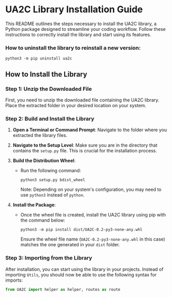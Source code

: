 # UA2C Library Installation Guide

This README outlines the steps necessary to install the UA2C library, a Python package designed to streamline your coding workflow. Follow these instructions to correctly install the library and start using its features.

### How to uninstall the library to reinstall a new version: 
```
python3 -m pip uninstall ua2c
```

## How to Install the Library

### Step 1: Unzip the Downloaded File

First, you need to unzip the downloaded file containing the UA2C library. Place the extracted folder in your desired location on your system.

### Step 2: Build and Install the Library

1. **Open a Terminal or Command Prompt**: Navigate to the folder where you extracted the library files.

2. **Navigate to the Setup Level**: Make sure you are in the directory that contains the `setup.py` file. This is crucial for the installation process.

3. **Build the Distribution Wheel**:
    - Run the following command:
      ```
      python3 setup.py bdist_wheel
      ```
      Note: Depending on your system's configuration, you may need to use `python3` instead of `python`.

4. **Install the Package**:
    - Once the wheel file is created, install the UA2C library using pip with the command below:
      ```
      python3 -m pip install dist/UA2C-0.2-py3-none-any.whl
      ```
      Ensure the wheel file name (`UA2C-0.2-py3-none-any.whl` in this case) matches the one generated in your `dist` folder.

### Step 3: Importing from the Library

After installation, you can start using the library in your projects. Instead of importing `Utils`, you should now be able to use the following syntax for imports:
```python
from UA2C import helper as helper, routes as route
